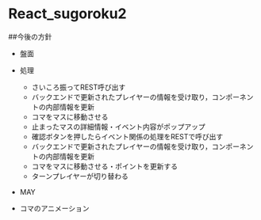 # React_sugoroku2

##今後の方針
- 盤面
- 処理
  - さいころ振ってREST呼び出す
  - バックエンドで更新されたプレイヤーの情報を受け取り，コンポーネントの内部情報を更新
  - コマをマスに移動させる
  - 止まったマスの詳細情報・イベント内容がポップアップ
  - 確認ボタンを押したらイベント関係の処理をRESTで呼び出す
  - バックエンドで更新されたプレイヤーの情報を受け取り，コンポーネントの内部情報を更新
  - コマをマスに移動させる・ポイントを更新する
  - ターンプレイヤーが切り替わる
  
- MAY
- コマのアニメーション
